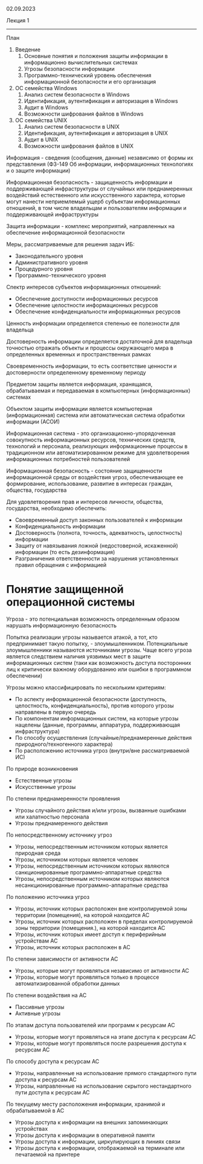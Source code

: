 02.09.2023

Лекция 1

---

План

1. Введение
	1. Основные понятия и положения защиты информации в информационно вычислительных системах
	2. Угрозы безопасности информации
	3. Программно-технический уровень обеспечения информационной безопасности и его организация
2. ОС семейства Windows
	1. Анализ систем безопасности в Windows
	2. Идентификация, аутентификация и авторизация в Windows
	3. Аудит в Windows
	4. Возможности шифрования файлов в Windows
3. ОС семейства UNIX
	1. Анализ систем безопасности в UNIX
	2. Идентификация, аутентификация и авторизация в UNIX
	3. Аудит в UNIX
	4. Возможности шифрования файлов в UNIX

Информация - сведения (сообщения, данные) независимо от формы их представления (ФЗ-149 Об информации, информационных технологиях и о защите информации)

Информационная безопасность - защищенность информации и поддерживающей инфраструктуры от случайных или преднамеренных воздействий естественного или искусственного характера, которые могут нанести неприемлемый ущерб субъектам информационных отношений, в том числе владельцам и пользователям информации и поддерживающей инфраструктуры

Защита информации - комплекс мероприятий, направленных на обеспечение информационной безопасности

Меры, рассматриваемые для решения задач ИБ:

- Законодательного уровня
- Административного уровня
- Процедурного уровня
- Программно-технического уровня

Спектр интересов субъектов информационных отношений:

- Обеспечение доступности информационных ресурсов
- Обеспечение целостности информационных ресурсов
- Обеспечение конфиденциальности информационных ресурсов

Ценность информации определяется степенью ее полезности для владельца

Достоверность информации определяется достаточной для владельца точностью отражать объекты и процессы окружающего мира в определенных временных и пространственных рамках

Своевременность информации, то есть соответствие ценности и достоверности определенному временному периоду

Предметом защиты является информация, хранящаяся, обрабатываемая и передаваемая в компьютерных (информационных) системах

Объектом защиты информации является компьютерная (информационная) система или автоматическая система обработки информации (АСОИ)

Информационная система - это организационно-упорядоченная совокупность информационных ресурсов, технических средств, технологий и персонала, реализующих информационные процессы в традиционном или автоматизированном режиме для удовлетворения информационных потребностей пользователей

Информационная безопасность - состояние защищенности информационной среды от воздействия угроз, обеспечивающее ее формирование, использование, развитие в интересах граждан, общества, государства

Для удовлетворения прав и интересов личности, общества, государства, необходимо обеспечить:

- Своевременный доступ законных пользователей к информации
- Конфиденциальность информации
- Достоверность (полнота, точность, адекватность, целостность) информации
- Защиту от навязывания ложной (недостоверной, искаженной) информации (то есть дезинформация)
- Разграничения ответственности за нарушения установленных правил обращения с информацией

# Понятие защищенной операционной системы

Угроза - это потенциальная возможность определенным образом нарушать информационную безопасность

Попытка реализации угрозы называется атакой, а тот, кто предпринимает такую попытку, - злоумышленником. Потенциальные злоумышленники называются источниками угрозы. Чаще всего угроза является следствием наличия уязвимых мест в защите информационных систем (таки как возможность доступа посторонних лиц к критически важному оборудованию или ошибки в программном обеспечении)

Угрозы можно классифицировать по нескольким критериям:

- По аспекту информационной безопасности (доступность, целостность, конфиденциальность), против которого угрозы направлены в первую очередь
- По компонентам информационных систем, на которые угрозы нацелены (данные, программы, аппаратура, поддерживающая инфраструктура)
- По способу осуществления (случайные/преднамеренные действия природного/техногенного характера)
- По расположению источника угроз (внутри/вне рассматриваемой ИС)

По природе возникновения

- Естественные угрозы
- Искусственные угрозы

По степени преднамеренности проявления

- Угрозы случайного действия и/или угрозы, вызванные ошибками или халатностью персонала
- Угрозы преднамеренного действия

По непосредственному источнику угроз

- Угрозы, непосредственным источником которых является природная среда
- Угрозы, источником которых является человек
- Угрозы, непосредственным источником которых являются санкционированные программно-аппаратные средства
- Угрозы, непосредственным источником которых являются несанкционированные программно-аппаратные средства

По положению источника угроз

- Угрозы, источник которых расположен вне контролируемой зоны территории (помещения), на которой находится АС
- Угрозы, источник которых расположен в пределах контролируемой зоны территории (помещения.), на которой находится АС
- Угрозы, источник которых имеет доступ к периферийным устройствам АС
- Угрозы, источник которых расположен в АС

По степени зависимости от активности АС

- Угрозы, которые могут проявляться независимо от активности АС
- Угрозы, которые могут проявляться только в процессе автоматизированной обработки данных

По степени воздействия на АС

- Пассивные угрозы
- Активные угрозы

По этапам доступа пользователей или программ к ресурсам АС

- Угрозы, которые могут проявляться на этапе доступа к ресурсам АС
- Угрозы, которые могут проявляться после разрешения доступа к ресурсам АС

По способу доступа к ресурсам АС

- Угрозы, направленные на использование прямого стандартного пути доступа к ресурсам АС
- Угрозы, направленные на использование скрытого нестандартного пути доступа к ресурсам АС

По текущему месту расположения информации, хранимой и обрабатываемой в АС

- Угрозы доступа к информации на внешних запоминающих устройствах
- Угрозы доступа к информации в оперативной памяти
- Угрозы доступа к информации, циркулирующих в линиях связи
- Угрозы доступа к информации, отображаемой на терминале или печатаемой на принтере
